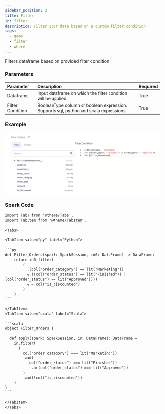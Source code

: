```yaml
---
sidebar_position: 2
title: Filter
id: filter
description: Filter your data based on a custom filter condition
tags:
  - gems
  - filter
  - where
---
```


Filters dataframe based on provided filter condition

### Parameters

| Parameter        | Description                                                                           | Required |
| :--------------- | :------------------------------------------------------------------------------------ | :------- |
| Dataframe        | Input dataframe on which the filter condition will be applied.                        | True     |
| Filter Condition | BooleanType column or boolean expression. Supports sql, python and scala expressions. | True     |

### Example

![Example usage of Filter](./img/filter_eg_1.png)

### Spark Code

````mdx-code-block
import Tabs from '@theme/Tabs';
import TabItem from '@theme/TabItem';

<Tabs>

<TabItem value="py" label="Python">

```py
def Filter_Orders(spark: SparkSession, in0: DataFrame) -> DataFrame:
    return in0.filter(
        (
          ((col("order_category") == lit("Marketing"))
          & ((col("order_status") == lit("Finished")) | (col("order_status") == lit("Approved"))))
          & ~ col("is_discounted")
        )
    )
```

</TabItem>
<TabItem value="scala" label="Scala">

```scala
object Filter_Orders {

  def apply(spark: SparkSession, in: DataFrame): DataFrame =
    in.filter(
      (
        col("order_category") === lit("Marketing"))
        .and(
          (col("order_status") === lit("Finished"))
            .or(col("order_status") === lit("Approved"))
        )
        .and(!col("is_discounted"))
    )
}
```

</TabItem>
</Tabs>

````
